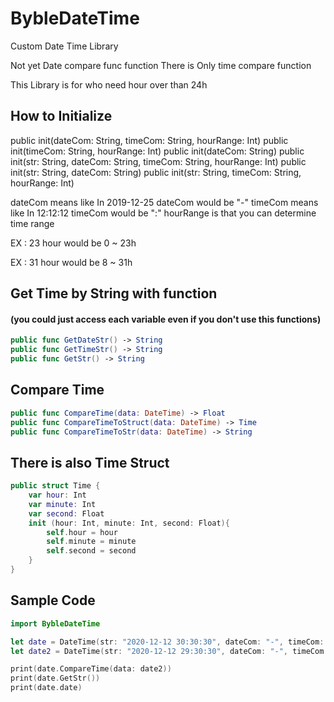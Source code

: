 # BybleDateTime

Custom Date Time Library

Not yet Date compare func function
There is Only time compare function

This Library is for who need hour over than 24h

## How to Initialize 

public init(dateCom: String, timeCom: String, hourRange: Int)
public init(timeCom: String, hourRange: Int)
public init(dateCom: String)
public init(str: String, dateCom: String, timeCom: String, hourRange: Int)
public init(str: String, dateCom: String)
public init(str: String, timeCom: String, hourRange: Int)

dateCom means like In 2019-12-25 dateCom would be "-"
timeCom means like In 12:12:12 timeCom would be ":"
hourRange is that you can determine time range

EX : 23 
hour would be 0 ~ 23h

EX : 31
hour would be 8 ~ 31h

## Get Time by String with function   
#### (you could just access each variable even if you don't use this functions)

```swift
public func GetDateStr() -> String
public func GetTimeStr() -> String
public func GetStr() -> String
```

## Compare Time

```swift
public func CompareTime(data: DateTime) -> Float
public func CompareTimeToStruct(data: DateTime) -> Time
public func CompareTimeToStr(data: DateTime) -> String
```

## There is also Time Struct

```swift
public struct Time {
    var hour: Int
    var minute: Int
    var second: Float
    init (hour: Int, minute: Int, second: Float){
        self.hour = hour
        self.minute = minute
        self.second = second
    }
}
```

## Sample Code

```swift
import BybleDateTime

let date = DateTime(str: "2020-12-12 30:30:30", dateCom: "-", timeCom: ":", hourRange: 31)
let date2 = DateTime(str: "2020-12-12 29:30:30", dateCom: "-", timeCom: ":", hourRange: 31)

print(date.CompareTime(data: date2))
print(date.GetStr())
print(date.date)
```
